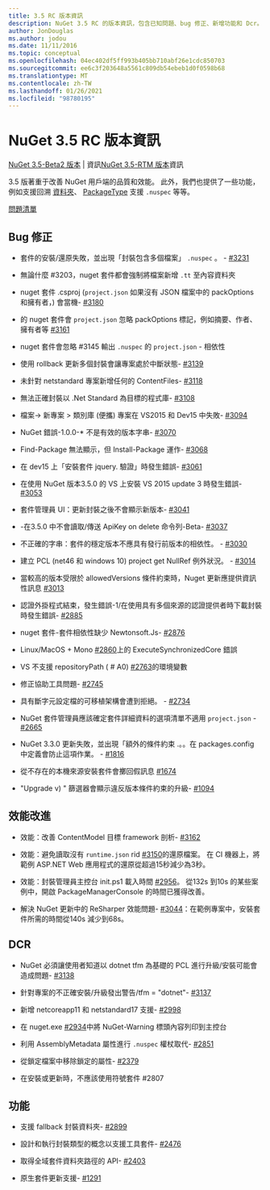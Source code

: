 ```yaml
---
title: 3.5 RC 版本資訊
description: NuGet 3.5 RC 的版本資訊，包含已知問題、bug 修正、新增功能和 Dcr。
author: JonDouglas
ms.author: jodou
ms.date: 11/11/2016
ms.topic: conceptual
ms.openlocfilehash: 04ec402df5ff993b405bb710abf26e1cdc850703
ms.sourcegitcommit: ee6c3f203648a5561c809db54ebeb1d0f0598b68
ms.translationtype: MT
ms.contentlocale: zh-TW
ms.lasthandoff: 01/26/2021
ms.locfileid: "98780195"
---
```

# <a name="nuget-35-rc-release-notes"></a>NuGet 3.5 RC 版本資訊

[NuGet 3.5-Beta2 版本](../release-notes/nuget-3.5-Beta2.md)  |  資訊[NuGet 3.5-RTM 版本](../release-notes/nuget-3.5-RTM.md)資訊

3.5 版著重于改善 NuGet 用戶端的品質和效能。 此外，我們也提供了一些功能，例如支援回溯 [資料夾](https://github.com/NuGet/Home/issues/2899)、 [PackageType](https://github.com/NuGet/Home/issues/2476) 支援 `.nuspec` 等等。

[問題清單](https://github.com/NuGet/Home/issues?q=is%3Aissue+is%3Aclosed+milestone%3A%223.5%20RC")

## <a name="bug-fixes"></a>Bug 修正

* 套件的安裝/還原失敗，並出現「封裝包含多個檔案」 `.nuspec` 。 - [#3231](https://github.com/NuGet/Home/issues/3231)

* 無論什麼 #3203，nuget 套件都會強制將檔案新增 `.tt` 至[](https://github.com/NuGet/Home/issues/3203)內容資料夾

* nuget 套件 .csproj (`project.json` 如果沒有 JSON 檔案中的 packOptions 和擁有者，) 會當機- [#3180](https://github.com/NuGet/Home/issues/3180)

* 的 nuget 套件會 `project.json` 忽略 packOptions 標記，例如摘要、作者、擁有者等 [#3161](https://github.com/NuGet/Home/issues/3161)

* nuget 套件會忽略 #3145 輸出 `.nuspec` 的 `project.json`  -  [](https://github.com/NuGet/Home/issues/3145)相依性

* 使用 rollback 更新多個封裝會讓專案處於中斷狀態- [#3139](https://github.com/NuGet/Home/issues/3139)

* 未針對 netstandard 專案新增任何的 ContentFiles- [#3118](https://github.com/NuGet/Home/issues/3118)

* 無法正確封裝以 .Net Standard 為目標的程式庫- [#3108](https://github.com/NuGet/Home/issues/3108)

* 檔案-> 新專案 > 類別庫 (便攜) 專案在 VS2015 和 Dev15 中失敗- [#3094](https://github.com/NuGet/Home/issues/3094)

* NuGet 錯誤-1.0.0-* 不是有效的版本字串- [#3070](https://github.com/NuGet/Home/issues/3070)

* Find-Package 無法顯示，但 Install-Package 運作- [#3068](https://github.com/NuGet/Home/issues/3068)

* 在 dev15 上「安裝套件 jquery. 驗證」時發生錯誤- [#3061](https://github.com/NuGet/Home/issues/3061)

* 在使用 NuGet 版本3.5.0 的 VS 上安裝 VS 2015 update 3 時發生錯誤- [#3053](https://github.com/NuGet/Home/issues/3053)

* 套件管理員 UI：更新封裝之後不會顯示新版本- [#3041](https://github.com/NuGet/Home/issues/3041)

* -在3.5.0 中不會讀取/傳送 ApiKey on delete 命令列-Beta- [#3037](https://github.com/NuGet/Home/issues/3037)

* 不正確的字串：套件的穩定版本不應具有發行前版本的相依性。 - [#3030](https://github.com/NuGet/Home/issues/3030)

* 建立 PCL (net46 和 windows 10) project get NullRef 例外狀況。 - [#3014](https://github.com/NuGet/Home/issues/3014)

* 當較高的版本受限於 allowedVersions 條件約束時，Nuget 更新應提供資訊性訊息 [#3013](https://github.com/NuGet/Home/issues/3013)

* 認證外掛程式結束，發生錯誤-1/在使用具有多個來源的認證提供者時下載封裝時發生錯誤- [#2885](https://github.com/NuGet/Home/issues/2885)

* nuget 套件-套件相依性缺少 Newtonsoft.Js- [#2876](https://github.com/NuGet/Home/issues/2876)

* Linux/MacOS + Mono [#2860](https://github.com/NuGet/Home/issues/2860)上的 ExecuteSynchronizedCore 錯誤

* VS 不支援 repositoryPath ( # A0) [#2763](https://github.com/NuGet/Home/issues/2763)的環境變數

* 修正協助工具問題- [#2745](https://github.com/NuGet/Home/issues/2745)

* 具有斷字元設定檔的可移植架構會遭到拒絕。 - [#2734](https://github.com/NuGet/Home/issues/2734)

* NuGet 套件管理員應該確定套件詳細資料的選項清單不適用 `project.json`  -  [#2665](https://github.com/NuGet/Home/issues/2665)

* NuGet 3.3.0 更新失敗，並出現「額外的條件約束 .。。在 packages.config 中定義會防止這項作業。 - [#1816](https://github.com/NuGet/Home/issues/1816)

* 從不存在的本機來源安裝套件會擲回假訊息 [#1674](https://github.com/NuGet/Home/issues/1674)

* "Upgrade v) " 篩選器會顯示違反版本條件約束的升級- [#1094](https://github.com/NuGet/Home/issues/1094)

## <a name="performance-improvements"></a>效能改進

* 效能：改善 ContentModel 目標 framework 剖析- [#3162](https://github.com/NuGet/Home/issues/3162)

* 效能：避免讀取沒有 `runtime.json` rid [#3150](https://github.com/NuGet/Home/issues/3150)的還原檔案。 在 CI 機器上，將範例 ASP.NET Web 應用程式的還原從超過15秒減少為3秒。

* 效能：封裝管理員主控台 init.ps1 載入時間 [#2956](https://github.com/NuGet/Home/issues/2956)。 從132s 到10s 的某些案例中，開啟 PackageManagerConsole 的時間已獲得改善。

* 解決 NuGet 更新中的 ReSharper 效能問題- [#3044](https://github.com/NuGet/Home/issues/3044)：在範例專案中，安裝套件所需的時間從140s 減少到68s。

## <a name="dcrs"></a>DCR

* NuGet 必須讓使用者知道以 dotnet tfm 為基礎的 PCL 進行升級/安裝可能會造成問題- [#3138](https://github.com/NuGet/Home/issues/3138)

* 針對專案的不正確安裝/升級發出警告/tfm = "dotnet"- [#3137](https://github.com/NuGet/Home/issues/3137)

* 新增 netcoreapp11 和 netstandard17 支援- [#2998](https://github.com/NuGet/Home/issues/2998)

* 在 nuget.exe [#2934](https://github.com/NuGet/Home/issues/2934)中將 NuGet-Warning 標頭內容列印到主控台

* 利用 AssemblyMetadata 屬性進行 `.nuspec` 權杖取代- [#2851](https://github.com/NuGet/Home/issues/2851)

* 從鎖定檔案中移除鎖定的屬性- [#2379](https://github.com/NuGet/Home/issues/2379)

* 在安裝或更新時，不應該使用符號套件 #2807

## <a name="features"></a>功能

* 支援 fallback 封裝資料夾- [#2899](https://github.com/NuGet/Home/issues/2899)

* 設計和執行封裝類型的概念以支援工具套件- [#2476](https://github.com/NuGet/Home/issues/2476)

* 取得全域套件資料夾路徑的 API- [#2403](https://github.com/NuGet/Home/issues/2403)

* 原生套件更新支援- [#1291](https://github.com/NuGet/Home/issues/1291)
